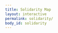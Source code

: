 ```yaml
---
title: Solidarity Map
layout: interactive
permalink: solidarity/
body_id: solidarity
---
```


<!-- The StoryMap container can go anywhere on the page. Be sure to 
    specify a width and height.  The width can be absolute (in pixels) or 
    relative (in percentage), but the height must be an absolute value.  
    Of course, you can specify width and height with CSS instead -->
<div id="mapdiv" style="width: 100%; height: 600px;"></div> 

<!-- Your script tags should be placed before the closing body tag. -->
<link rel="stylesheet" href="http://cdn.knightlab.com/libs/storymapjs/latest/css/storymap.css">
<script type="text/javascript" src="http://cdn.knightlab.com/libs/storymapjs/latest/js/storymap-min.js"></script>

<script>
// storymap_data can be an URL or a Javascript object
var storymap_data = 'https://6ec89bf6e47c922a6b7e24eeeda2e1b88b28d0c9.googledrive.com/host/0B5TTgpc7dScaQW5KZ2dTMUJOOGM/published.json'; 

// certain settings must be passed within a separate options object
var storymap_options = {};

var storymap = new VCO.StoryMap('mapdiv', storymap_data, storymap_options);
window.onresize = function(event) {
    storymap.updateDisplay(); // this isn't automatic
}          
</script>
